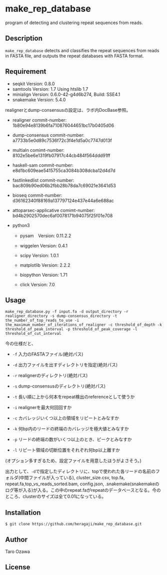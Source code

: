 # make_rep_database

program of detecting and clustering repeat sequences from reads.

## Description

`make_rep_database` detects and classifies the repeat sequences from reads in FASTA file, and outputs the repeat databases with FASTA format.

## Requirement

- seqkit Version: 0.8.0
- samtools Version: 1.7 Using htslib 1.7
- minialign Version: 0.6.0-42-g4d6b274, Build: SSE4.1
- snakemake Version: 5.4.0

realignerとdump-consensusの設定は、ラボ内DocBase参照。

- realigner commit-number: 1b80e94e8139b6fa710876044651bc17b0405d06

- dump-consensus commit-number: a7733b5e0d89c7536f72c3f4e1d5a0c7747d013f

- multialn  comimt-number: 8102e5be6e1319fb07917c44cb484f564ddd91ff

- haskell-sam   commit-number: e8d1bc609eae5415755ca3084b308dcba12d4d7d

- fastlinkedlist    commit-number: bac809b90ed06b2fbb28b78da7c69021e3641d53

- bioseq    commit-number: d36162340f88169a137797124e437e44a6e688ac

- attoparsec-applicative    comimt-number: bd4b2902570dec6af0078171b94075f25f01e708

- python3

    - pysam　Version: 0.11.2.2

    - wiggelen Version: 0.4.1

    - scipy Version: 1.0.1

    - matplotlib Version: 2.2.2

    - biopython Version: 1.71

    - click Version: 7.0

## Usage

`make_rep_database.py -f input.fa -d output_directory -r realigner_directory -s dump-consensus_directory -t the_number_of_top_reads_to_use -i the_maximum_number_of_iterations_of_realigner -c threshold_of_depth -k threshold_of_peak_interval -p threshold_of_peak_coverage -l threshold_of_cut_interval`

今の仕様だと、

- `-f` 入力のFASTAファイル(絶対パス)

- `-d` 出力ファイルを出すディレクトリを指定(絶対パス)

- `-r` realignerのディレクトリ(絶対パス)

- `-s` dump-consensusのディレクトリ(絶対パス)

- `-t` 長い順に上から何本をrepeat検出のreferenceとして使うか

- `-i` realignerを最大何回回すか

- `-c` カバレッジいくつ以上の領域をリピートとみなすか

- `-k` 何bp内のリードの終端のカバレッジを極大値とみなすか

- `-p` リードの終端の数がいくつ以上のとき、ピークとみなすか

- `-l` リピート領域の切断位置をそれぞれ何bp以上離すか

(オプション多すぎるため、設定ファイルを用意したほうがよさそう。)

出力として、`-d`で指定したディレクトリに、topで使われた各リードの名前のフォルダ(中間ファイルが入っている), cluster_size.csv, top.fa, repeat.fa,top_vs_reads_sorted.bam, config.json, .snakemake(snakemakeのログ等が入る)が入る。この中のrepeat.faがrepeatのデータベースとなる。今のところ、clusterのサイズは全て0.01になっている。

## Installation

    $ git clone https://github.com/heragaji/make_rep_database.git

## Author

Taro Ozawa

## License

